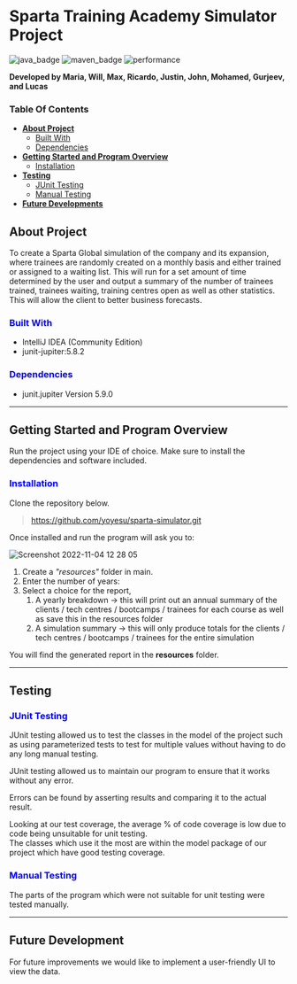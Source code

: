 # Sparta Training Academy Simulator Project
![java_badge](https://img.shields.io/badge/-Java-lightgrey?style=for-the-badge&logo=appveyor)
![maven_badge](https://img.shields.io/badge/-Maven-yellow?style=for-the-badge&logo=appveyor)
![performance](https://img.shields.io/badge/-Performance-orange?style=for-the-badge&logo=appveyor)

**Developed by Maria, Will, Max, Ricardo, Justin, John, Mohamed, Gurjeev, and Lucas**

### **Table Of Contents**
* [**About Project**](#about-project)
  - [Built With](#built-with)
  - [Dependencies](#dependencies)
* [**Getting Started and Program Overview**](#getting-started-and-program-overview)
  - [Installation](#installation)
* [**Testing**](#testing)
  - [JUnit Testing](#junit-testing)
  - [Manual Testing](#manual-testing)
* [**Future Developments**](#future-developments)


## About Project

To create a Sparta Global simulation of the company and its expansion, where trainees are randomly created on a monthly basis and either trained or assigned to a waiting list. This will run for a set amount of time determined by the user and output a summary of the number of trainees trained, trainees waiting, training centres open as well as other statistics.  This will allow the client to better business forecasts.

### <span style="color: blue;">**Built With**</span>

* IntelliJ IDEA (Community Edition)
* junit-jupiter:5.8.2

### <span style="color: blue;">**Dependencies**</span>

* junit.jupiter Version 5.9.0

***
## Getting Started and Program Overview

Run the project using your IDE of choice.
Make sure to install the dependencies and software included.

### <span style="color: blue;">**Installation**</span>

Clone the repository below.
> https://github.com/yoyesu/sparta-simulator.git

Once installed and run the program will ask you to:

![Screenshot 2022-11-04 12 28 05](https://user-images.githubusercontent.com/115258568/199985863-bbf21b51-88e5-4e6e-876b-ac60342b1028.png)

  1. Create a *"resources"* folder in main.
2. Enter the number of years: <Enter number of years require for the simulation here>
3. Select a choice for the report,
    1. A yearly breakdown -> this will print out an annual summary of the clients / tech centres / bootcamps / trainees for each course as well as save this in the resources folder
    2. A simulation summary -> this will only produce totals for the clients / tech centres / bootcamps / trainees for the entire simulation

You will find the generated report in the **resources** folder.

***


## Testing

### <span style="color: blue;">**JUnit Testing**</span>

JUnit testing allowed us to test the classes in the model of the project such as using parameterized tests to test for multiple values without having to do any long manual testing.<br>

JUnit testing allowed us to maintain our program to ensure that it works without any error.<br>

Errors can be found by asserting results and comparing it to the actual result.<br>

Looking at our test coverage, the average % of code coverage is low due to code being unsuitable for unit testing.<br>
The classes which use it the most are within the model package of our project which have good testing coverage.<br>

### <span style="color: blue;">**Manual Testing**</span>

The parts of the program which were not suitable for unit testing were tested manually.<br>

***

## Future Development

For future improvements we would like to implement a user-friendly UI to view the data.
